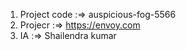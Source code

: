 <!--! first i make todo & creat issues  -->


1. Project code :=> auspicious-fog-5566
2. Projecr      :=> https://envoy.com
3. IA           :=> Shailendra kumar